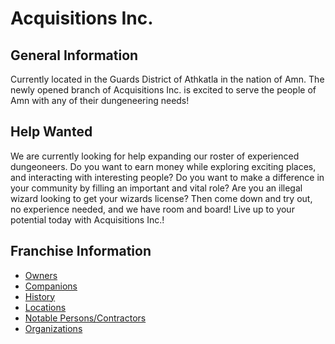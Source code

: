 # Acquisitions Inc.

## General Information
Currently located in the Guards District of Athkatla in the nation of Amn. The newly opened branch of Acquisitions Inc. is excited to serve the people of Amn with any of their dungeneering needs!

## Help Wanted
We are currently looking for help expanding our roster of experienced dungeoneers. Do you want to earn money while exploring exciting places, and interacting with interesting people? Do you want to make a difference in your community by filling an important and vital role? Are you an illegal wizard looking to get your wizards license? Then come down and try out, no experience needed, and we have room and board! Live up to your potential today with Acquisitions Inc.!

## Franchise Information
- [Owners](Owners)
- [Companions](Companions)
- [History](History)
- [Locations](Locations)
- [Notable Persons/Contractors](NPCs)
- [Organizations](Organizations)